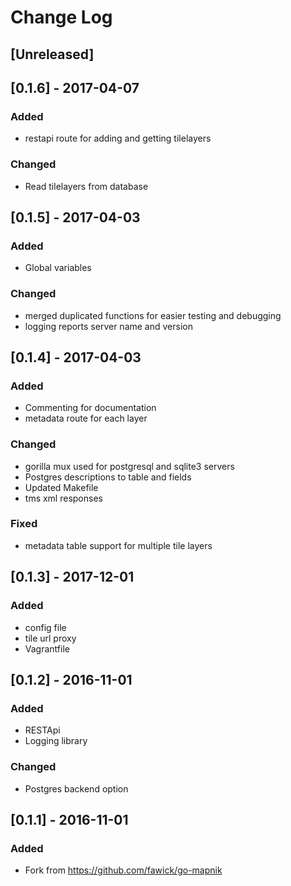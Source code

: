 Change Log
=========

## [Unreleased]


## [0.1.6] - 2017-04-07
### Added
 - restapi route for adding and getting tilelayers
### Changed
 - Read tilelayers from database


## [0.1.5] - 2017-04-03
### Added
 - Global variables
### Changed
 - merged duplicated functions for easier testing and debugging
 - logging reports server name and version

## [0.1.4] - 2017-04-03
### Added
 - Commenting for documentation
 - metadata route for each layer
### Changed
 - gorilla mux used for postgresql and sqlite3 servers
 - Postgres descriptions to table and fields
 - Updated Makefile
 - tms xml responses
### Fixed
 - metadata table support for multiple tile layers

## [0.1.3] - 2017-12-01
### Added
 - config file
 - tile url proxy
 - Vagrantfile

## [0.1.2] - 2016-11-01
### Added
 - RESTApi
 - Logging library
### Changed
 - Postgres backend option

## [0.1.1] - 2016-11-01
### Added
 - Fork from https://github.com/fawick/go-mapnik
